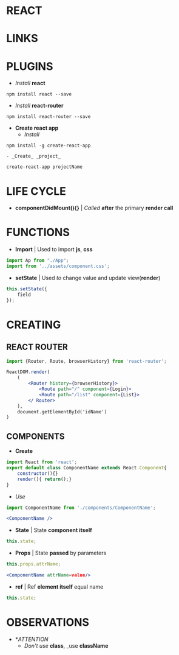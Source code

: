 # REACT


# LINKS


# PLUGINS
- _Install_ **react**
```shell
npm install react --save
```
- _Install_ **react-router**
```shell
npm install react-router --save
```
- **Create react app**
	- _Install_

```shell
npm install -g create-react-app
```
	- _Create_ _project_
```shell
create-react-app projectName
```

# LIFE CYCLE
- **componentDidMount(){}** | _Called_ **after** the primary **render call**

# FUNCTIONS
- **Import** | Used to import **js**, **css**
```javascript
import Ap from "./App";
import from '../assets/component.css';
```
- **setState** | Used _to_ change value and update view(**render**)
```javascript
this.setState({
	field
});
```

# CREATING

## REACT ROUTER
```jsx
import {Router, Route, browserHistory} from 'react-router';

ReactDOM.render(
	(
		<Router history={browserHistory}>		
			<Route path="/" component={Login}>
			<Route path="/list" component={List}>
		</ Router>
	),
	document.getElementById('idName')
)
```

## COMPONENTS
- **Create**
```javascript
import React from 'react';
export default class ComponentName extends React.Component{
	constructor(){}
	render(){ return();}
}
```
- _Use_
```javascript
import ComponentName from './components/ComponentName';
```
```jsx
<ComponentName />
```

- **State** | State **component itself**
```javascript
this.state;
```
- **Props** | State **passed** by parameters
```javascript
this.props.attrName;
```
```jsx
<ComponentName attrName=value/>
```
- **ref** | Ref **element itself** equal name
```javascript
this.state;
```




# OBSERVATIONS
- **ATTENTION*
	- _Don't use_ **class**, _use **className**